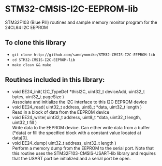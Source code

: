 # STM32-CMSIS-I2C-EEPROM-lib
STM32F103 (Blue Pill) routines and sample memory monitor program for the 24CL64 I2C EEPROM
## To clone this library
+ ```git clone http://github.com/sandynomike/STM32-CMSIS-I2C-EEPROM-lib```
+ ```cd STM32-CMSIS-I2C-EEPROM-lib```
+ ```make clean && make```
## Routines included in this library:
+ void EE24_init( I2C_TypeDef *thisI2C, uint32_t deviceAdd, uint32_t bytes, uint32_t pageSize )<br>
  Associate and initialize the I2C interface to this I2C EEPROM device
+ void EE24_read( uint32_t address, uint8_t *data, uint32_t length )<br>
  Read in a block of data from the EEPROM device
+ void EE24_write( uint32_t address, uint8_t *data, uint32_t length, uint32_t fill )<br>
  Write data to the EEPROM device. Can either write data from a buffer (*data) or fill the specified
  block with a constant value located at data[0].
+ void EE24_dump( uint32_t address, uint32_t length )<br>
  Perform a memory dump from the EEPROM to the serial port. Note that this routine uses the STM32F103-CMSIS-USART-lib library
  and requires that the USART port be initialized and a serial port be open.

